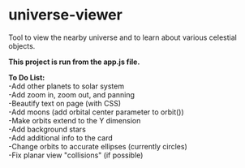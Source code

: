 # universe-viewer
Tool to view the nearby universe and to learn about various celestial objects.

**This project is run from the app.js file.**

**To Do List:**<br/>
-Add other planets to solar system<br/>
-Add zoom in, zoom out, and panning<br/>
-Beautify text on page (with CSS)<br/>
-Add moons (add orbital center parameter to orbit())<br/>
-Make orbits extend to the Y dimension<br/>
-Add background stars<br/>
-Add additional info to the card<br/>
-Change orbits to accurate ellipses (currently circles)<br/>
-Fix planar view "collisions" (if possible)
